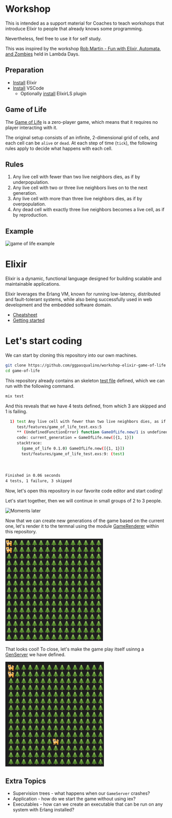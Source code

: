 # Workshop

This is intended as a support material for Coaches to teach workshops that introduce Elixir to people that already knows some programming. 

Nevertheless, feel free to use it for self study.

This was inspired by the workshop [Rob Martin - Fun with Elixir, Automata, and Zombies](https://www.lambdadays.org/lambdadays2020#workshops) held in Lambda Days.

## Preparation

- [Install](https://elixir-lang.org/install.html) Elixir
- [Install](https://code.visualstudio.com/Download) VSCode
  - Optionally [install](https://marketplace.visualstudio.com/items?itemName=elixir-lsp.elixir-ls) ElixirLS plugin

## Game of Life

The [Game of Life](https://en.wikipedia.org/wiki/Conway%27s_Game_of_Life) is a
zero-player game, which means that it requires no player interacting with it.

The original setup consists of an infinite, 2-dimensional grid of cells, 
and each cell can be `alive` or `dead`. At each step of time (`tick`),
the following rules apply to decide what happens with each cell.

## Rules
1.  Any live cell with fewer than two live neighbors dies, as if by
underpopulation.
2.  Any live cell with two or three live neighbors lives on to the next
generation.
3.  Any live cell with more than three live neighbors dies, as if by
overpopulation.
4.  Any dead cell with exactly three live neighbors becomes a live cell, as if
by reproduction.

## Example
![game of life example](https://upload.wikimedia.org/wikipedia/commons/e/e5/Gospers_glider_gun.gif)

# Elixir
Elixir is a dynamic, functional language designed for building scalable and maintainable applications.

Elixir leverages the Erlang VM, known for running low-latency, distributed and fault-tolerant systems, while also being successfully used in web development and the embedded software domain.

- [Cheatsheet](https://devhints.io/elixir)
- [Getting started](https://elixir-lang.org/getting-started/basic-types.html)

# Let's start coding
We can start by cloning this repository into our own machines.
```sh
git clone https://github.com/ggpasqualino/workshop-elixir-game-of-life game-of-life
cd game-of-life
```

This repository already contains an skeleton [test file](test/features/game_of_life_test.exs)
defined, which we can run with the following command.
```sh
mix test
```

And this reveals that we have 4 tests defined, from which 3 are skipped and
1 is failing.
```sh
  1) test Any live cell with fewer than two live neighbors dies, as if by underpopulation. (Features.GameOfLifeTest)
     test/features/game_of_life_test.exs:5
     ** (UndefinedFunctionError) function GameOfLife.new/1 is undefined or private
     code: current_generation = GameOfLife.new([{1, 1}])
     stacktrace:
       (game_of_life 0.1.0) GameOfLife.new([{1, 1}])
       test/features/game_of_life_test.exs:9: (test)



Finished in 0.06 seconds
4 tests, 1 failure, 3 skipped
```

Now, let's open this repository in our favorite code editor and start coding!

Let's start together, then we will continue in small groups of 2 to 3 people.

![Moments later](https://media.giphy.com/media/xUPJPnaANa5SFyTlTi/giphy.gif)

Now that we can create new generations of the game based on the current one, let's render it to the termnal using the module [GameRenderer](lib/game_renderer.ex) within this repository.

![Static game rendered with emojis](docs/static-game.png)

That looks cool!
To close, let's make the game play itself usinng a [GenServer](game_server.ex) we have defined.

![Dynamic game rendered with emojis](docs/dynamic-game.gif)

## Extra Topics
- Supervision trees - what happens when our `GameServer` crashes?
- Application - how do we start the game without using iex?
- Executables - how can we create an executable that can be run on any system with Erlang installed?